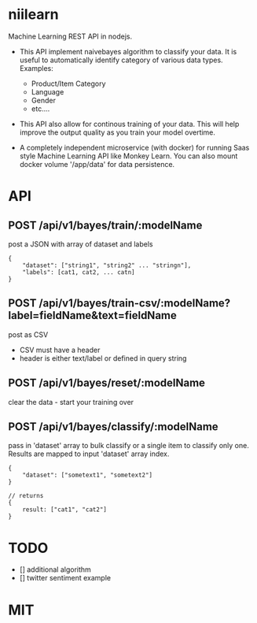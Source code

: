 # niilearn
Machine Learning REST API in nodejs.  

* This API implement naivebayes algorithm to classify your data.  It is useful to automatically identify category of various data types.  Examples:

    - Product/Item Category
    - Language
    - Gender
    - etc....

* This API also allow for continous training of your data.  This will help improve the output quality as you train your model overtime.

* A completely independent microservice (with docker) for running Saas style Machine Learning API like Monkey Learn.  You can also mount docker volume '/app/data' for data persistence.

# API

## POST /api/v1/bayes/train/:modelName
post a JSON with array of dataset and labels

```
{
    "dataset": ["string1", "string2" ... "stringn"],
    "labels": [cat1, cat2, ... catn]
}
```

## POST /api/v1/bayes/train-csv/:modelName?label=fieldName&text=fieldName
post as CSV

* CSV must have a header
* header is either text/label or defined in query string

## POST /api/v1/bayes/reset/:modelName
clear the data - start your training over

## POST /api/v1/bayes/classify/:modelName
pass in 'dataset' array to bulk classify or a single item to classify only one.  Results are mapped to input 'dataset' array index.

```
{
    "dataset": ["sometext1", "sometext2"]
}

// returns
{
    result: ["cat1", "cat2"]
}
```

# TODO
- [] additional algorithm
- [] twitter sentiment example

# MIT
